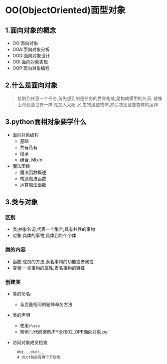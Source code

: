 # OO(ObjectOriented)面型对象

## 1.面向对象的概念

- OO:面向对象
- OOA:面向对象分析
- OOD:面向对象设计
- OOI:面向对象实现
- OOP:面向对象编程

## 2.什么是面向对象

>接触到任意一个任务,首先想到的是任务的世界构成,是构成模型的名词.
>就像上帝创造世界一样,先加入太阳,水,生物这些物体,然后决定这些物体的运作

## 3.python面相对象要学什么

- 面向对象编程
  - 基础
  - 共有私有
  - 继承
  - 组合, Mixin
- 魔法函数
  - 魔法函数概述
  - 构造魔法函数
  - 运算魔法函数

## 3.类与对象

### 区别

- 类:抽象名词,代表一个集合,具有共性的事物
- 对象:具体的事物,具体到每个个体

### 类的内容

- 函数:成员的方法,表名事物的功能或者属性
- 变量:一类事物的属性,表名事物的特征

### 创建类

- 类的命名:
  - 与变量相同的驼峰命名方法
- 类的声明
  - 使用`class`
  - 案例:'./代码案例/PY全栈02_OPP面向对象.py'
- 访问对象成员检查

        obj.__dict__
        # dict前后有两个下划线

